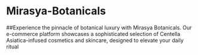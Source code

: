 # Mirasya-Botanicals
##Experience the pinnacle of botanical luxury with Mirasya Botanicals. Our e-commerce platform showcases a sophisticated selection of Centella Asiatica-infused cosmetics and skincare, designed to elevate your daily ritual
